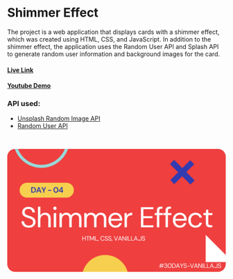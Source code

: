 # Shimmer Effect

The project is a web application that displays cards with a shimmer effect, which was created using HTML, CSS, and JavaScript. In addition to the shimmer effect, the application uses the Random User API and Splash API to generate random user information and background images for the card.

#### [Live Link](https://shimmer-effect.netlify.app/)

#### [Youtube Demo](https://youtu.be/wmIn197kj5k)

### API used:

- [Unsplash Random Image API](https://source.unsplash.com/)
- [Random User API](https://randomuser.me/api/)

<br/>

![Demo-screenshot-1](./assets/img/shimmer.png)
